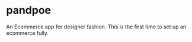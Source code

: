 # pandpoe
An Ecommerce app for designer fashion.
This is the first time to set up an ecommerce fully.
